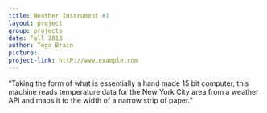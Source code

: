 ```yaml
---
title: Weather Instrument #1
layout: project
group: projects
date: Fall 2013
author: Tega Brain
picture:
project-link: httP://www.example.com
---
```

“Taking the form of what is essentially a hand made 15 bit computer, this machine reads temperature data for the New York City area from a weather API and maps it to the width of a narrow strip of paper.”